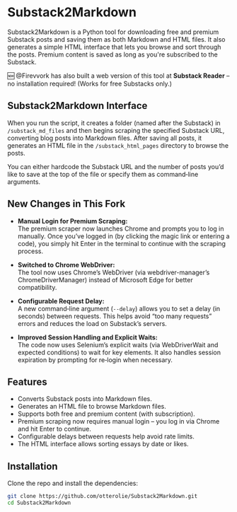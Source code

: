# Substack2Markdown

Substack2Markdown is a Python tool for downloading free and premium Substack posts and saving them as both Markdown and HTML files. It also generates a simple HTML interface that lets you browse and sort through the posts. Premium content is saved as long as you're subscribed to the Substack.

🆕 @Firevvork has also built a web version of this tool at **Substack Reader** – no installation required! (Works for free Substacks only.)

## Substack2Markdown Interface

When you run the script, it creates a folder (named after the Substack) in `/substack_md_files` and then begins scraping the specified Substack URL, converting blog posts into Markdown files. After saving all posts, it generates an HTML file in the `/substack_html_pages` directory to browse the posts.

You can either hardcode the Substack URL and the number of posts you’d like to save at the top of the file or specify them as command‑line arguments.

## New Changes in This Fork

- **Manual Login for Premium Scraping:**  
  The premium scraper now launches Chrome and prompts you to log in manually. Once you’ve logged in (by clicking the magic link or entering a code), you simply hit Enter in the terminal to continue with the scraping process.

- **Switched to Chrome WebDriver:**  
  The tool now uses Chrome’s WebDriver (via webdriver-manager’s ChromeDriverManager) instead of Microsoft Edge for better compatibility.

- **Configurable Request Delay:**  
  A new command‑line argument (`--delay`) allows you to set a delay (in seconds) between requests. This helps avoid “too many requests” errors and reduces the load on Substack’s servers.

- **Improved Session Handling and Explicit Waits:**  
  The code now uses Selenium’s explicit waits (via WebDriverWait and expected conditions) to wait for key elements. It also handles session expiration by prompting for re‑login when necessary.

## Features

- Converts Substack posts into Markdown files.
- Generates an HTML file to browse Markdown files.
- Supports both free and premium content (with subscription).
- Premium scraping now requires manual login – you log in via Chrome and hit Enter to continue.
- Configurable delays between requests help avoid rate limits.
- The HTML interface allows sorting essays by date or likes.

## Installation

Clone the repo and install the dependencies:

```bash
git clone https://github.com/otterolie/Substack2Markdown.git
cd Substack2Markdown
